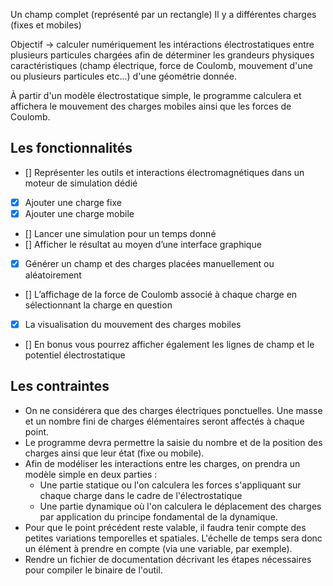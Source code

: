 Un champ complet (représenté par un rectangle)
Il y a différentes charges (fixes et mobiles)

Objectif -> calculer numériquement les intéractions électrostatiques entre plusieurs particules chargées afin de déterminer les grandeurs physiques caractéristiques (champ électrique, force de Coulomb, mouvement d'une ou plusieurs particules etc...) d'une géométrie donnée.

À partir d'un modèle électrostatique simple, le programme calculera et affichera le mouvement des charges mobiles ainsi que les forces de Coulomb.

## Les fonctionnalités
- [] Représenter les outils et interactions électromagnétiques dans un moteur de simulation dédié
- [x] Ajouter une charge fixe
- [x] Ajouter une charge mobile
- [] Lancer une simulation pour un temps donné
- [] Afficher le résultat au moyen d’une interface graphique
- [x] Générer un champ et des charges placées manuellement ou aléatoirement
- [] L’affichage de la force de Coulomb associé à chaque charge en sélectionnant la charge en question
- [x] La visualisation du mouvement des charges mobiles
- [] En bonus vous pourrez afficher également les lignes de champ et le potentiel électrostatique

## Les contraintes
* On ne considérera que des charges électriques ponctuelles. Une masse et un nombre fini de charges élémentaires seront affectés à chaque point.
* Le programme devra permettre la saisie du nombre et de la position des charges ainsi que leur état (fixe ou mobile).
* Afin de modéliser les interactions entre les charges, on prendra un modèle simple en deux parties :
  * Une partie statique ou l'on calculera les forces s'appliquant sur chaque charge dans le cadre de l'électrostatique
  * Une partie dynamique où l'on calculera le déplacement des charges par application du principe fondamental de la dynamique.
* Pour que le point précédent reste valable, il faudra tenir compte des petites variations temporelles et spatiales. L'échelle de temps sera donc un élément à prendre en compte (via une variable, par exemple).
* Rendre un fichier de documentation décrivant les étapes nécessaires pour compiler le binaire de l'outil.
